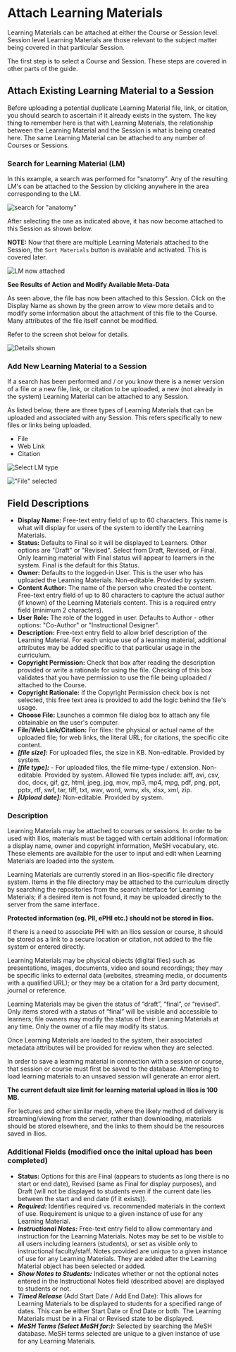 # Attach Learning Materials

Learning Materials can be attached at either the Course or Session level. Session level Learning Materials are those relevant to the subject matter being covered in that particular Session.

The first step is to select a Course and Session. These steps are covered in other parts of the guide.

## Attach Existing Learning Material to a Session

Before uploading a potential duplicate Learning Material file, link, or citation, you should search to ascertain if it already exists in the system. The key thing to remember here is that with Learning Materials, the relationship between the Learning Material and the Session is what is being created here. The same Learning Material can be attached to any number of Courses or Sessions.

### Search for Learning Material (LM)

In this example, a search was performed for "snatomy". Any of the resulting LM's can be attached to the Session by clicking anywhere in the area corresponding to the LM. 

![search for "anatomy"](../../images/attach_session_learning_material/search_for_session_lm.jpg)

After selecting the one as indicated above, it has now become attached to this Session as shown below.

**NOTE:** Now that there are multiple Learning Materials attached to the Session, the `Sort Materials` button is available and activated. This is covered later.

![LM now attached](../../images/attach_session_learning_material/attach_session_lm.jpg)

**See Results of Action and Modify Available Meta-Data**

As seen above, the file has now been attached to this Session. Click on the Display Name as shown by the green arrow to view more details and to modify some information about the attachment of this file to the Course. Many attributes of the file itself cannot be modified.

Refer to the screen shot below for details.

![Details shown](../../images/attach_session_learning_material/session_lm_details.jpg)

### Add New Learning Material to a Session

If a search has been performed and / or you know there is a newer version of a file or a new file, link, or citation to be uploaded, a new (not already in the system) Learning Material can be attached to any Session.

As listed below, there are three types of Learning Materials that can be uploaded and associated with any Session. This refers specifically to new files or links being uploaded.

* File
* Web Link
* Citation

![Select LM type](../../images/attach_session_learning_material/select_type.jpg)

!["File" selected](../../images/attach_session_learning_material/file_type_selected.jpg)

## Field Descriptions

* **Display Name:**  Free-text entry field of up to 60 characters. This name is what will display for users of the system to identify the Learning Materials.
* **Status:** Defaults to Final so it will be displayed to Learners.  Other options are "Draft" or "Revised".  Select from Draft, Revised, or Final. Only learning material with Final status will appear to learners in the system.  Final is the default for this Status.
* **Owner:** Defaults to the logged-in User. This is the user who has uploaded the Learning Materials. Non-editable. Provided by system.
* **Content Author:** The name of the person who created the content.  Free-text entry field of up to 80 characters to capture the actual author (if known) of the Learning Materials content. This is a required entry field (minimum 2 characters).
* **User Role:** The role of the logged in user.  Defaults to Author - other options:  "Co-Author" or "Instructional Designer".
* **Description:** Free-text entry field to allow brief description of the Learning Material. For each unique use of a learning material, additional attributes may be added specific to that particular usage in the curriculum.
* **Copyright Permission:** Check that box after reading the description provided or write a rationale for using the file.  Checking of this box validates that you have permission to use the file being uploaded / attached to the Course.
* **Copyright Rationale:** If the Copyright Permission check box is not selected, this free text area is provided to add the logic behind the file's usage.
* **Choose File:** Launches a common file dialog box to attach any file obtainable on the user's computer.
* **File/Web Link/Citation:** For files: the physical or actual name of the uploaded file; for web links, the literal URL; for citations, the specific cite content.
* _**\[file size]:**_ For uploaded files, the size in KB. Non-editable. Provided by system.
* _**\[file type]:**_ - For uploaded files, the file mime-type / extension. Non-editable. Provided by system.  Allowed file types include:  aiff, avi, csv, doc, docx, gif, gz, html, jpeg, jpg, mov, mp3, mp4, mpg, pdf, png, ppt, pptx, rtf, swf, tar, tiff, txt, wav, word, wmv,  xls, xlsx, xml, zip.
* _**\[Upload date]:**_ Non-editable. Provided by system.

### Description

Learning Materials may be attached to courses or sessions. In order to be used with Ilios, materials must be tagged with certain additional information: a display name, owner and copyright information, MeSH vocabulary, etc. These elements are available for the user to input and edit when Learning Materials are loaded into the system.

Learning Materials are currently stored in an Ilios-specific file directory system. Items in the file directory may be attached to the curriculum directly by searching the repositories from the search interface for Learning Materials; if a desired item is not found, it may be uploaded directly to the server from the same interface.

**Protected information (eg. PII, ePHI etc.) should not be stored in Ilios.**

If there is a need to associate PHI with an Ilios session or course, it should be stored as a link to a secure location or citation, not added to the file system or entered directly.

Learning Materials may be physical objects (digital files) such as presentations, images, documents, video and sound recordings; they may be specific links to external data (websites, streaming media, or documents with a qualified URL); or they may be a citation for a 3rd party document, journal or reference.

Learning Materials may be given the status of “draft”, “final”, or “revised”. Only items stored with a status of “final” will be visible and accessible to learners; file owners may modify the status of their Learning Materials at any time. Only the owner of a file may modify its status.

Once Learning Materials are loaded to the system, their associated metadata attributes will be provided for review when they are selected.

In order to save a learning material in connection with a session or course, that session or course must first be saved to the database. Attempting to load learning materials to an unsaved session will generate an error alert.

**The current default size limit for learning material upload in Ilios is 100 MB.**

For lectures and other similar media, where the likely method of delivery is streaming/viewing from the server, rather than downloading, materials should be stored elsewhere, and the links to them should be the resources saved in Ilios.

### Additional Fields (modified once the inital upload has been completed)

* **Status:** Options for this are Final (appears to students as long there is no start or end date), Revised (same as Final for display purposes), and Draft (will not be displayed to students even if the current date lies between the start and end date (if it exists)).
* _**Required:**_ Identifies required vs. recommended materials in the context of use. Requirement is unique to a given instance of use for any Learning Material.
* _**Instructional Notes:**_ Free-text entry field to allow commentary and instruction for the Learning Materials. Notes may be set to be visible to all users including learners (students), or set as visible only to instructional faculty/staff. Notes provided are unique to a given instance of use for any Learning Materials. They are added after the Learning Material object has been selected or added.
* _**Show Notes to Students:**_ Indicates whether or not the optional notes entered in the Instructional Notes field (described above) are displayed to students or not.
* _**Timed Release**_ (Add Start Date / Add End Date): This allows for Learning Materials to be displayed to students for a specified range of dates. This can be either Start Date or End Date or both. The Learning Materials must be in a Final or Revised state to be displayed.
* _**MeSH Terms (Select MeSH for:):**_ Selected by searching the MeSH database. MeSH terms selected are unique to a given instance of use for any Learning Materials.
